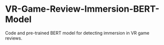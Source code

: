 # VR-Game-Review-Immersion-BERT-Model
Code and pre-trained BERT model for detecting immersion in VR game reviews.
